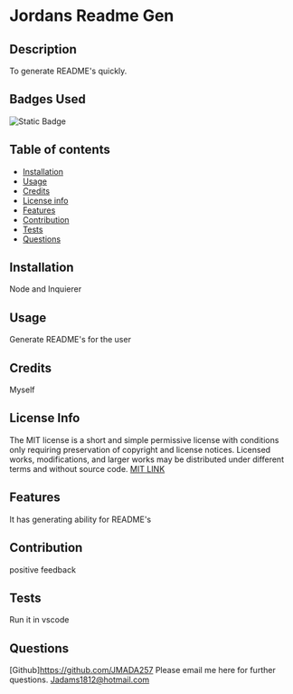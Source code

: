 
# Jordans Readme Gen
## Description
 To generate README's quickly. 
## Badges Used
 ![Static Badge](https://img.shields.io/badge/MIT_License-blue)
## Table of contents
 - [Installation](#installation)
 - [Usage](#usage)
 - [Credits](#credits)
 - [License info](#license-info)
 - [Features](#features)
 - [Contribution](#contribution)
 - [Tests](#tests)
 - [Questions](#questions)
## Installation
 Node and Inquierer
## Usage
 Generate README's for the user
## Credits
 Myself
## License Info
 The MIT license is a short and simple permissive license with conditions only requiring preservation of copyright and license notices. Licensed works, modifications, and larger works may be distributed under different terms and without source code.
 [MIT LINK](https://opensource.org/license/mit/)
## Features
 It has generating ability for README's
## Contribution
 positive feedback
## Tests
 Run it in vscode
## Questions
[Github]https://github.com/JMADA257
Please email me here for further questions. Jadams1812@hotmail.com
  